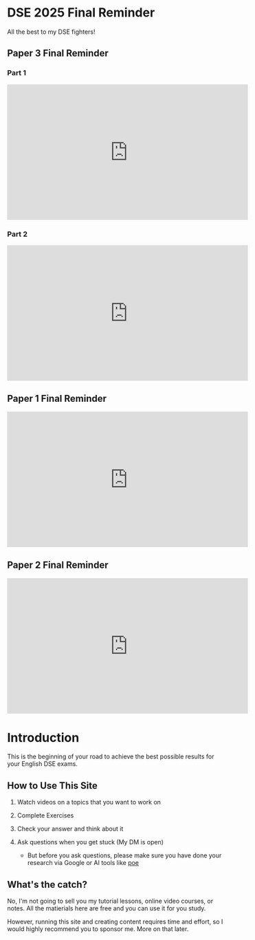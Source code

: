 # DSE 2025 Final Reminder

All the best to my DSE fighters!

## Paper 3 Final Reminder

### Part 1

<iframe width="560" height="315" src="https://www.youtube.com/embed/J6IZOuqCaDc?si=DK6RvGgz0Ual3JDv" title="YouTube video player" frameborder="0" allow="accelerometer; autoplay; clipboard-write; encrypted-media; gyroscope; picture-in-picture; web-share" referrerpolicy="strict-origin-when-cross-origin" allowfullscreen></iframe>


### Part 2

<iframe width="560" height="315" src="https://www.youtube.com/embed/IJwHz6n8ddQ?si=2G5h-QjaMweJgThz" title="YouTube video player" frameborder="0" allow="accelerometer; autoplay; clipboard-write; encrypted-media; gyroscope; picture-in-picture; web-share" referrerpolicy="strict-origin-when-cross-origin" allowfullscreen></iframe>

## Paper 1 Final Reminder

<iframe width="560" height="315" src="https://www.youtube.com/embed/awT1G4d5huc?si=XDTxQ5HePH6j97od" title="YouTube video player" frameborder="0" allow="accelerometer; autoplay; clipboard-write; encrypted-media; gyroscope; picture-in-picture; web-share" referrerpolicy="strict-origin-when-cross-origin" allowfullscreen></iframe>

## Paper 2 Final Reminder

<iframe width="560" height="315" src="https://www.youtube.com/embed/Te3ITjHvajg?si=nQhH6iy5iatWLKC2" title="YouTube video player" frameborder="0" allow="accelerometer; autoplay; clipboard-write; encrypted-media; gyroscope; picture-in-picture; web-share" referrerpolicy="strict-origin-when-cross-origin" allowfullscreen></iframe>



# Introduction

This is the beginning of your road to achieve the best possible results for your English DSE exams.

## How to Use This Site

1. Watch videos on a topics that you want to work on

2. Complete Exercises

3. Check your answer and think about it

4. Ask questions when you get stuck (My DM is open)
   - But before you ask questions, please make sure you have done your research via Google or AI tools like [poe](https://poe.com/login)

## What's the catch?

No, I'm not going to sell you my tutorial lessons, online video courses, or notes. All the matierials here are free and you can use it for you study.

However, running this site and creating content requires time and effort, so I would highly recommend you to sponsor me. More on that later.
